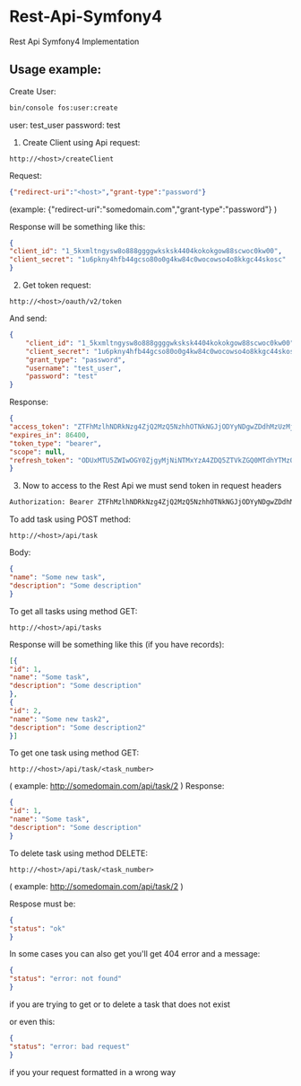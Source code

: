 # Rest-Api-Symfony4
Rest Api Symfony4 Implementation

## Usage example:

Create User:
```bash
bin/console fos:user:create
```
user: test_user
password: test

1. Create Client using Api request:
```url
http://<host>/createClient
```
Request:
```json
{"redirect-uri":"<host>","grant-type":"password"} 
```
(example: {"redirect-uri":"somedomain.com","grant-type":"password"}  )

Response will be something like this:
```json
{
"client_id": "1_5kxmltngysw8o888ggggwksksk4404kokokgow88scwoc0kw00",
"client_secret": "1u6pkny4hfb44gcso80o0g4kw84c0wocowso4o8kkgc44skosc"
}
```

2. Get token request:
```url
http://<host>/oauth/v2/token
```
And send:
```json
{
    "client_id": "1_5kxmltngysw8o888ggggwksksk4404kokokgow88scwoc0kw00",
    "client_secret": "1u6pkny4hfb44gcso80o0g4kw84c0wocowso4o8kkgc44skosc",
    "grant_type": "password",
    "username": "test_user",
    "password": "test"
}
```
Response:
```json
{
"access_token": "ZTFhMzlhNDRkNzg4ZjQ2MzQ5NzhhOTNkNGJjODYyNDgwZDdhMzUzMjYzMTMzOGY2ZTNkYzUzMTI2YmIyY2E1YQ",
"expires_in": 86400,
"token_type": "bearer",
"scope": null,
"refresh_token": "ODUxMTU5ZWIwOGY0ZjgyMjNiNTMxYzA4ZDQ5ZTVkZGQ0MTdhYTMzOTMzMjE5YTA0ODA5NmFlODYwZjIxYTAwZg"
}
```
3. Now to access to the Rest Api we must send token in request headers
```bash
Authorization: Bearer ZTFhMzlhNDRkNzg4ZjQ2MzQ5NzhhOTNkNGJjODYyNDgwZDdhMzUzMjYzMTMzOGY2ZTNkYzUzMTI2YmIyY2E1YQ
```

To add task using POST method:
```url
http://<host>/api/task
```
Body:
```json
{
"name": "Some new task",
"description": "Some description"
}
```
To get all tasks using method GET:
```url
http://<host>/api/tasks
```
Response will be something like this (if you have records):
```json
[{
"id": 1,
"name": "Some task",
"description": "Some description"
},
{
"id": 2,
"name": "Some new task2",
"description": "Some description2"
}]
```

To get one task using method GET:
```url
http://<host>/api/task/<task_number> 
```
( example: http://somedomain.com/api/task/2 )
Response:
```json
{
"id": 1,
"name": "Some task",
"description": "Some description"
}
```

To delete task using method DELETE:
```url
http://<host>/api/task/<task_number> 
```
( example: http://somedomain.com/api/task/2 )

Respose must be:
```json    
{
"status": "ok"
}
```
In some cases you can also get you'll get 404 error and a message:
```json
{
"status": "error: not found"
}
```
if you are trying to get or to delete a task that does not exist

or even this:
```json
{
"status": "error: bad request"
}
```
if you your request formatted in a wrong way
